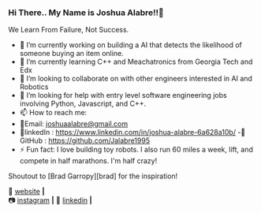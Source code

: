 ### Hi There.. My Name is Joshua Alabre!!👋


We Learn From Failure, Not Success.

- 🔭 I’m currently working on building a AI that detects the likelihood of someone buying an item online.
- 🌱 I’m currently learning C++ and Meachatronics from Georgia Tech and Edx
- 👯 I’m looking to collaborate on with other engineers interested in AI and Robotics
- 🤔 I’m looking for help with entry level software engineering jobs involving Python, Javascript, and C++.
- 📫 How to reach me: 
- 💖Email: joshuaalabre@gmail.com
- 💖linkedIn : https://www.linkedin.com/in/joshua-alabre-6a628a10b/
-💖GitHub : https://github.com/Jalabre1995
- ⚡ Fun fact: I love building toy robots. I also run 60 miles a week, lift, and compete in half marathons. I'm half crazy!

Shoutout to [Brad Garropy][brad] for the inspiration!


🏡 [website][website] **|**  
📷 [instagram][instagram] **|** 
👔 [linkedin][linkedin] **|**

[website]: http://jalabre.pythonanywhere.com/
[instagram]: https://www.instagram.com/joshuaalabre/
[linkedin]: https://www.linkedin.com/in/joshua-alabre-6a628a10b/

